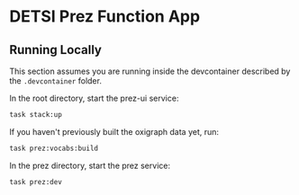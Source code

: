 # DETSI Prez Function App

## Running Locally

This section assumes you are running inside the devcontainer described by the `.devcontainer` folder.

In the root directory, start the prez-ui service:

```sh
task stack:up
```

If you haven't previously built the oxigraph data yet, run:

```sh
task prez:vocabs:build
```

In the prez directory, start the prez service:

```sh
task prez:dev
```
